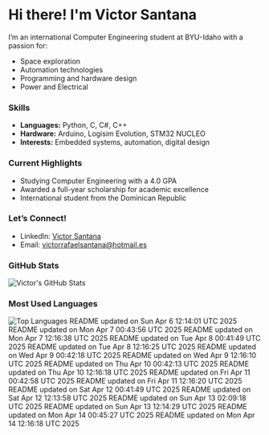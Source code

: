 # Hi there! I'm Victor Santana

I’m an international Computer Engineering student at BYU-Idaho with a passion for:
- Space exploration
- Automation technologies
- Programming and hardware design
- Power and Electrical

### Skills
- **Languages:** Python, C, C#, C++
- **Hardware:** Arduino, Logisim Evolution, STM32 NUCLEO
- **Interests:** Embedded systems, automation, digital design

### Current Highlights
- Studying Computer Engineering with a 4.0 GPA
- Awarded a full-year scholarship for academic excellence
- International student from the Dominican Republic

### Let’s Connect!
- LinkedIn: [Victor Santana](www.linkedin.com/in/victorrafaelsantana)
- Email: victorrafaelsantana@hotmail.es

### GitHub Stats
![Victor's GitHub Stats](https://github-readme-stats.vercel.app/api?username=vrsp05&show_icons=true&theme=tokyonight)

### Most Used Languages
![Top Languages](https://github-readme-stats.vercel.app/api/top-langs/?username=vrsp05&layout=compact&theme=tokyonight)
README updated on Sun Apr  6 12:14:01 UTC 2025
README updated on Mon Apr  7 00:43:56 UTC 2025
README updated on Mon Apr  7 12:16:38 UTC 2025
README updated on Tue Apr  8 00:41:49 UTC 2025
README updated on Tue Apr  8 12:16:25 UTC 2025
README updated on Wed Apr  9 00:42:18 UTC 2025
README updated on Wed Apr  9 12:16:10 UTC 2025
README updated on Thu Apr 10 00:42:13 UTC 2025
README updated on Thu Apr 10 12:16:18 UTC 2025
README updated on Fri Apr 11 00:42:58 UTC 2025
README updated on Fri Apr 11 12:16:20 UTC 2025
README updated on Sat Apr 12 00:41:49 UTC 2025
README updated on Sat Apr 12 12:13:58 UTC 2025
README updated on Sun Apr 13 02:09:18 UTC 2025
README updated on Sun Apr 13 12:14:29 UTC 2025
README updated on Mon Apr 14 00:45:27 UTC 2025
README updated on Mon Apr 14 12:16:18 UTC 2025
